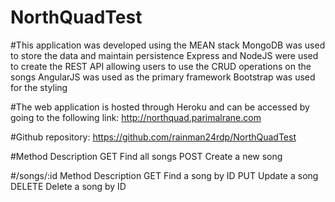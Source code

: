 # NorthQuadTest
#This application was developed using the MEAN stack
MongoDB was used to store the data and maintain persistence
Express and NodeJS were used to create the REST API allowing users to use the CRUD operations on the songs
AngularJS was used as the primary framework
Bootstrap was used for the styling

#The web application is hosted through Heroku and can be accessed by going to the following link:
http://northquad.parimalrane.com

#Github repository:
https://github.com/rainman24rdp/NorthQuadTest

#Method	Description
GET	Find all songs
POST	Create a new song

#/songs/:id
Method	Description
GET	Find a song by ID
PUT	Update a song
DELETE	Delete a song by ID
